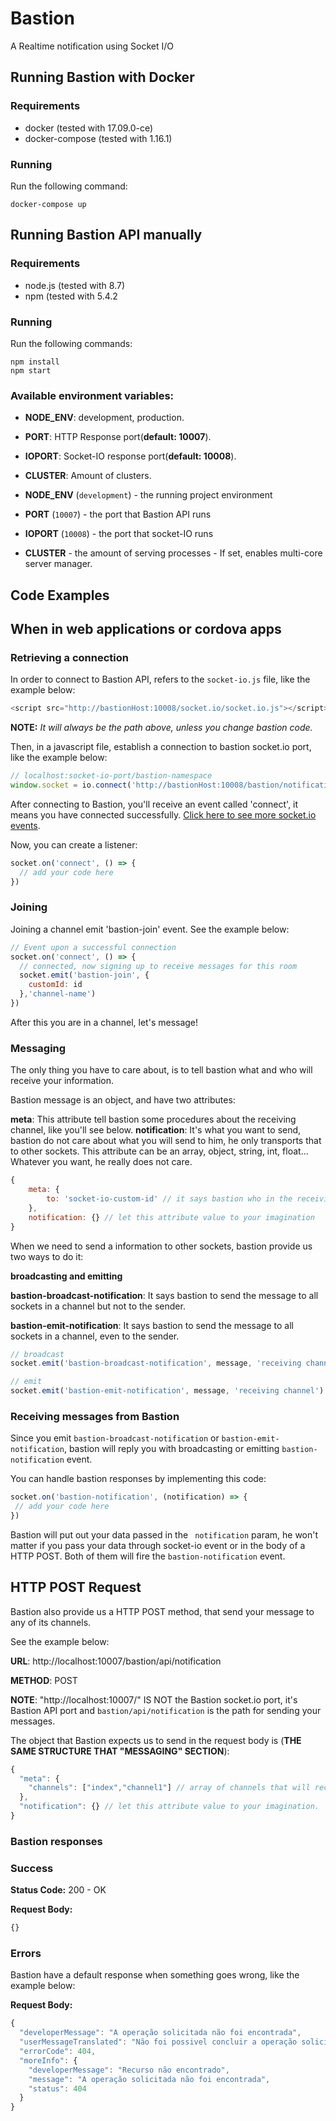 # Bastion
A Realtime notification using Socket I/O

## Running Bastion with Docker

### Requirements

* docker (tested with 17.09.0-ce)
* docker-compose (tested with 1.16.1)

### Running

Run the following command:

    docker-compose up

## Running Bastion API manually

### Requirements

* node.js (tested with 8.7)
* npm (tested with 5.4.2

### Running

Run the following commands:

    npm install
    npm start

### Available environment variables:

* **NODE_ENV**: development, production.
* **PORT**: HTTP Response port(**default: 10007**).
* **IOPORT**: Socket-IO response port(**default: 10008**).
* **CLUSTER**: Amount of clusters.

* **NODE_ENV** (`development`) - the running project environment
* **PORT** (`10007`) - the port that Bastion API runs
* **IOPORT** (`10008`) - the port that socket-IO runs
* **CLUSTER** - the amount of serving processes - If set, enables multi-core server manager.

## Code Examples

## When in web applications or cordova apps

### Retrieving a connection
In order to connect to Bastion API, refers to the `socket-io.js` file, like the example below:

``` javascript
<script src="http://bastionHost:10008/socket.io/socket.io.js"></script>
```
**NOTE:** *It will always be the path above, unless you change bastion code.*

Then, in a javascript file, establish a connection to bastion socket.io port, like the example below:

``` javascript
// localhost:socket-io-port/bastion-namespace
window.socket = io.connect('http://bastionHost:10008/bastion/notification')
```

After connecting to Bastion, you'll receive an event called 'connect', it means you have connected successfully. [Click here to see more socket.io events](http://stackoverflow.com/questions/24224287/list-of-socket-io-events).

Now, you can create a listener:

``` javascript
socket.on('connect', () => {
  // add your code here
})
```

### Joining

Joining a channel emit 'bastion-join' event. See the example below:

``` javascript
// Event upon a successful connection
socket.on('connect', () => {
  // connected, now signing up to receive messages for this room
  socket.emit('bastion-join', {
    customId: id
  },'channel-name')
})
```

After this you are in a channel, let's message!

### Messaging

The only thing you have to care about, is to tell bastion what and who will receive your information.

Bastion message is an object, and have two attributes:

**meta**: This attribute tell bastion some procedures about the receiving channel, like you'll see below.
**notification**: It's what you want to send, bastion do not care about what you will send to him, he only transports that to other sockets.
This attribute can be an array, object, string, int, float... Whatever you want, he really does not care.

``` javascript
{
    meta: {
        to: 'socket-io-custom-id' // it says bastion who in the receiving channel that will take the notification attribute value
    },
    notification: {} // let this attribute value to your imagination
}
```

When we need to send a information to other sockets, bastion provide us two ways to do it:

**broadcasting and emitting**

**bastion-broadcast-notification**: It says bastion to send the message to all sockets in a channel but not to the sender.

**bastion-emit-notification**: It says bastion to send the message to all sockets in a channel, even to the sender.

``` javascript
// broadcast
socket.emit('bastion-broadcast-notification', message, 'receiving channel')

// emit
socket.emit('bastion-emit-notification', message, 'receiving channel')
```

### Receiving messages from Bastion
Since you emit ``` bastion-broadcast-notification ``` or ``` bastion-emit-notification ```, bastion will reply you with broadcasting or emitting ```bastion-notification``` event.

You can handle bastion responses by implementing this code:

 ``` javascript
socket.on('bastion-notification', (notification) => {
  // add your code here
})
 ```

Bastion will put out your data passed in the ``` notification``` param, he won't matter if you pass your data through socket-io event or in the body of a HTTP POST.
Both of them will fire the ```bastion-notification``` event.

## HTTP POST Request
Bastion also provide us a HTTP POST method, that send your message to any of its channels.

See the example below:

**URL**: http://localhost:10007/bastion/api/notification

**METHOD**: POST

**NOTE**: "http://localhost:10007/" IS NOT the Bastion socket.io port, it's Bastion API port and `bastion/api/notification` is the path for sending your messages.

The object that Bastion expects us to send in the request body is (**THE SAME STRUCTURE THAT "MESSAGING" SECTION**):

``` javascript
{
  "meta": {
    "channels": ["index","channel1"] // array of channels that will receive your message.
  },
  "notification": {} // let this attribute value to your imagination.
}
```

### Bastion responses

### Success
**Status Code:** 200 - OK

**Request Body:**

``` javascript
{}
```

### Errors
Bastion have a default response when something goes wrong, like the example below:

**Request Body:**

``` javascript
{
  "developerMessage": "A operação solicitada não foi encontrada",
  "userMessageTranslated": "Não foi possivel concluir a operação solicitada",
  "errorCode": 404,
  "moreInfo": {
    "developerMessage": "Recurso não encontrado",
    "message": "A operação solicitada não foi encontrada",
    "status": 404
  }
}
```
